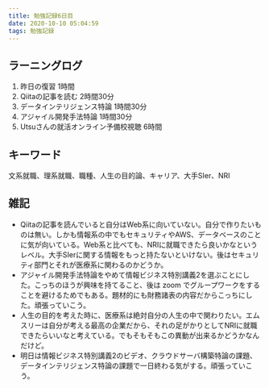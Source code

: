 ```yaml
---
title: 勉強記録6日目
date: 2020-10-10 05:04:59
tags: 勉強記録
---
```


## ラーニングログ
1. 昨日の復習 1時間
1. Qiitaの記事を読む 2時間30分
1. データインテリジェンス特論 1時間30分
1. アジャイル開発手法特論 1時間30分
1. Utsuさんの就活オンライン予備校視聴 6時間

## キーワード
文系就職、理系就職、職種、人生の目的論、キャリア、大手SIer、NRI

## 雑記
- Qiitaの記事を読んでいると自分はWeb系に向いていない。自分で作りたいものは無い。しかも情報系の中でもセキュリティやAWS、データベースのことに気が向いている。Web系と比べても、NRIに就職できたら良いかなというレベル。大手SIerに関する情報をもっと持たないといけない。後はセキュリティ部門とそれが医療系に関わるのかどうか。
- アジャイル開発手法特論をやめて情報ビジネス特別講義2を選ぶことにした。こっちのほうが興味を持てること、後は zoom でグループワークをすることを避けるためでもある。題材的にも財務諸表の内容だからこっちにした。頑張っていこう。
- 人生の目的を考えた時に、医療系は絶対自分の人生の中で関わりたい。エムスリーは自分が考える最高の企業だから、それの足がかりとしてNRIに就職できたらいいなと考えている。でもそもそもこの異動が出来るかどうかなんだけど。
- 明日は情報ビジネス特別講義2のビデオ、クラウドサーバ構築特論の課題、データインテリジェンス特論の課題で一日終わる気がする。頑張っていこう。
